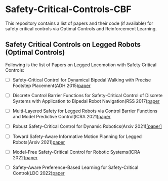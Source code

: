 # Safety-Critical-Controls-CBF

This repository contains a list of papers and their code (if available) for safety critical controls via Optimal Controls and Reinforcement Learning.


## Safety Critical Controls on Legged Robots (Optimal Controls)

Following is the list of Papers on Legged Locomotion with Safety Critical Controls:

- [ ] Safety-Critical Control for Dynamical Bipedal Walking with Precise Footstep Placement(ADH 2015)[paper](https://hybrid-robotics.berkeley.edu/publications/ADHS2015_FootstepCBF.pdf)
- [ ] Discrete Control Barrier Functions for Safety-Critical Control of Discrete Systems with Application to Bipedal Robot Navigation(RSS 2017)[paper](https://hybrid-robotics.berkeley.edu/publications/RSS2017_Discrete_CBF.pdf)
- [ ] Multi-Layered Safety for Legged Robots via Control Barrier Functions and Model Predictive Control(ICRA 2021)[paper](https://ieeexplore.ieee.org/document/9561510)
- [ ] Robust Safety-Critical Control for Dynamic Robotics(Arxiv 2021)[[paper]](https://arxiv.org/abs/2005.07284)
- [ ] Toward Safety-Aware Informative Motion Planning for Legged Robots(Arxiv 2021)[paper](https://arxiv.org/abs/2103.14252)
- [ ] Model-Free Safety-Critical Control for Robotic Systems(ICRA 2022)[paper](https://arxiv.org/abs/2109.09047)
- [ ] Safety-Aware Preference-Based Learning for Safety-Critical Control(LDC 2022)[paper](https://proceedings.mlr.press/v168/cosner22a/cosner22a.pdf)




